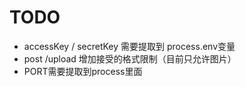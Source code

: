 # TODO

- accessKey / secretKey 需要提取到 process.env变量
- post /upload 增加接受的格式限制（目前只允许图片）
- PORT需要提取到process里面